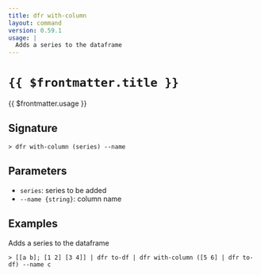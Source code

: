 ```yaml
---
title: dfr with-column
layout: command
version: 0.59.1
usage: |
  Adds a series to the dataframe
---
```


# `{{ $frontmatter.title }}`

<div style='white-space: pre-wrap;'>{{ $frontmatter.usage }}</div>

## Signature

`> dfr with-column (series) --name`

## Parameters

- `series`: series to be added
- `--name {string}`: column name

## Examples

Adds a series to the dataframe

```shell
> [[a b]; [1 2] [3 4]] | dfr to-df | dfr with-column ([5 6] | dfr to-df) --name c
```
